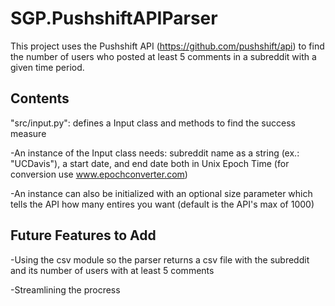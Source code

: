 # SGP.PushshiftAPIParser
This project uses the Pushshift API (https://github.com/pushshift/api) to find the number of users who posted at least 5 comments in a subreddit with a given time period.

## Contents
"src/input.py": defines a Input class and methods to find the success measure
  
  -An instance of the Input class needs: subreddit name as a string (ex.: "UCDavis"), a start date, and end date both in Unix Epoch Time (for conversion use www.epochconverter.com)
  
  -An instance can also be initialized with an optional size parameter which tells the API how many entires you want (default is the API's max of 1000)

## Future Features to Add
-Using the csv module so the parser returns a csv file with the subreddit and its number of users with at least 5 comments

-Streamlining the procress

